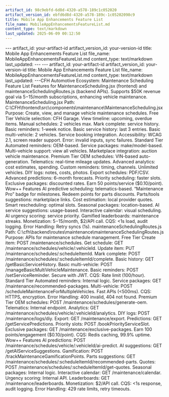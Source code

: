 ```yaml
---
artifact_id: 98c9ebfd-6d8d-4320-a578-189c1c052020
artifact_version_id: ebfd6d8d-4320-a578-189c-1c05202098c9
title: Mobile App Enhancements Feature List
file_name: MobileAppEnhancementsFeatureList.md
content_type: text/markdown
last_updated: 2025-06-09 00:12:50
---
```

--- artifact_id: your-artifact-id artifact_version_id: your-version-id title: Mobile App Enhancements Feature List file_name: MobileAppEnhancementsFeatureList.md content_type: text/markdown last_updated:  --- --- artifact_id: your-artifact-id artifact_version_id: your-version-id title: Mobile App Enhancements Feature List file_name: MobileAppEnhancementsFeatureList.md content_type: text/markdown last_updated:  ---CFH Automotive Ecosystem: Maintenance Scheduling Feature List  Features for MaintenanceScheduling.jsx (frontend) and maintenanceSchedulingRoutes.js (backend APIs). Supports $50K revenue goal via $5-$15/month subscriptions, enhancing vehicle maintenance.  MaintenanceScheduling.jsx  Path: C:\CFH\frontend\src\components\maintenance\MaintenanceScheduling.jsx Purpose: Create, view, and manage vehicle maintenance schedules.  Free Tier      Vehicle selection: CFH Garage.    View timeline: upcoming, overdue items.    Manual schedules: 2 vehicles max.    Mark complete: service history.    Basic reminders: 1-week notice.    Basic service history: last 3 entries.    Basic multi-vehicle: 2 vehicles.    Service booking integration.    Accessibility: WCAG 2.1, screen reader support.    Error: invalid inputs, sync failures.  Standard Tier      Automated reminders: OEM-based.    Service packages: make/model-based.    Multi-vehicle support: view all vehicles.    Marketplace integration: auction vehicle maintenance.  Premium Tier      OEM schedules: VIN-based auto-generation.    Telematics: real-time mileage updates.    Advanced analytics: cost estimates, spending.    Custom reminders: timing, channels.    Unlimited vehicles.    DIY logs: notes, costs, photos.    Export schedules: PDF/CSV.    Advanced predictions: 6-month forecasts.    Priority scheduling: faster slots.    Exclusive packages: discounted rates.    Earn 50 points/service ($0.10/point).  Wow++ Features      AI predictive scheduling: telematics-based.    “Maintenance Pro” badge for milestones.    Redeem points for parts discounts.    Parts/tools suggestions: marketplace links.    Cost estimation: local provider quotes.    Smart rescheduling: optimal slots.    Seasonal packages: location-based.    AI service suggestions: usage-based.    Interactive calendar: visual scheduling.    AI urgency scoring: service priority.    Gamified leaderboards: maintenance streaks.    Monetization: $5-$15/month, $2/API call.    CQS: <1s load, audit logging.    Error Handling: Retry syncs (1s).  maintenanceSchedulingRoutes.js  Path: C:\cfh\backend\routes\maintenance\maintenanceSchedulingRoutes.js Purpose: APIs for maintenance schedule management.  Free Tier      Create item: POST /maintenance/schedules.    Get schedule: GET /maintenance/schedules/vehicle/:vehicleId.    Update item: PUT /maintenance/schedules/:scheduleItemId.    Mark complete: POST /maintenance/schedules/:scheduleItemId/complete.    Basic history: GET /getBasicServiceHistory.    Basic multi-vehicle: POST /manageBasicMultiVehicleMaintenance.    Basic reminders: POST /setServiceReminder.    Secure with JWT.    CQS: Rate limit (100/hour).  Standard Tier      Automated reminders: Internal logic.    Service packages: GET /maintenance/recommended-packages.    Multi-vehicle: POST /scheduleMaintenanceForMultipleVehicles.    Fast APIs (<500ms).    CQS: HTTPS, encryption.    Error Handling: 400 invalid, 404 not found.  Premium Tier      OEM schedules: POST /maintenance/schedules/generate-oem.    Telematics: Internal endpoint.    Analytics: GET /maintenance/schedules/vehicle/:vehicleId/analytics.    DIY logs: POST /maintenance/logs/diy.    Export: GET /maintenance/export.    Predictions: GET /getServicePredictions.    Priority slots: POST /bookPriorityServiceSlot.    Exclusive packages: GET /maintenance/exclusive-packages.    Earn 100 points/engagement ($0.10/point).    CQS: Redis caching, 99.9% uptime.  Wow++ Features      AI predictions: POST /maintenance/schedules/vehicle/:vehicleId/ai-predict.    AI suggestions: GET /getAIServiceSuggestions.    Gamification: POST /trackMaintenanceGamificationPoints.    Parts suggestions: GET /maintenance/schedules/:scheduleItemId/recommended-parts.    Quotes: POST /maintenance/schedules/:scheduleItemId/get-quotes.    Seasonal packages: Internal logic.    Interactive calendar: GET /maintenance/calendar.    Urgency scoring: Internal API.    Leaderboards: GET /maintenance/leaderboards.    Monetization: $2/API call.    CQS: <1s response, audit logging.    Error Handling: 429 rate limits, retry timeouts.
